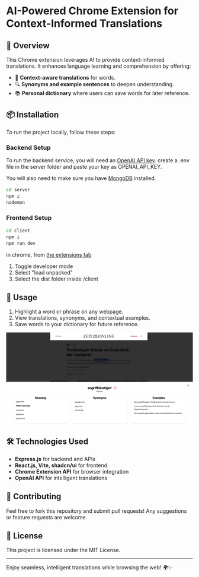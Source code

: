 # AI-Powered Chrome Extension for Context-Informed Translations

## 🚀 Overview
This Chrome extension leverages AI to provide context-informed translations. It enhances language learning and comprehension by offering:

- 📖 **Context-aware translations** for words.
- 🔍 **Synonyms and example sentences** to deepen understanding.
- 📚 **Personal dictionary** where users can save words for later reference.

## 📦 Installation
To run the project locally, follow these steps:

### Backend Setup
To run the backend service, you will need an [OpenAI API key](https://platform.openai.com/playground/chat).
create a .env file in the server folder and paste your key as OPENAI_API_KEY.

You will also need to make sure you have [MongoDB](https://www.mongodb.com/docs/manual/installation/) installed.

```sh
cd server
npm i
nodemon
```

### Frontend Setup
```sh
cd client
npm i
npm run dev
```


in chrome, from [the extensions tab](chrome://extensions/)
1. Toggle developer mode
2. Select "load unpacked"
3. Select the dist folder inside /client 

## 🎯 Usage
1. Highlight a word or phrase on any webpage.
2. View translations, synonyms, and contextual examples.
3. Save words to your dictionary for future reference.

![App Preview](assets/app-preview.png)
## 🛠 Technologies Used
- **Express.js** for backend and APIs
- **React.js, Vite, shadcn/ui** for frontend
- **Chrome Extension API** for browser integration
- **OpenAI API** for intelligent translations

## 🤝 Contributing
Feel free to fork this repository and submit pull requests! Any suggestions or feature requests are welcome. 

## 📜 License
This project is licensed under the MIT License.

---
Enjoy seamless, intelligent translations while browsing the web! 🌍✨
